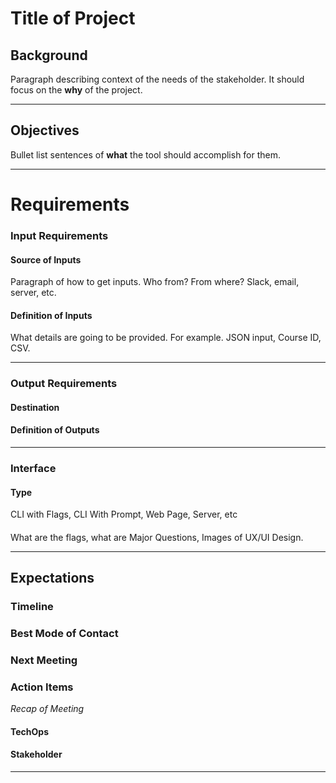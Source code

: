 # Title of Project

## Background
Paragraph describing context of the needs of the stakeholder. It should focus on the **why** of the project.

-----

## Objectives
Bullet list sentences of **what** the tool should accomplish for them.

-----

# Requirements

### Input Requirements

#### Source of Inputs

Paragraph of how to get inputs. Who from? From where? Slack, email, server, etc.

#### Definition of Inputs

What details are going to be provided. For example. JSON input, Course ID, CSV.

---

### Output Requirements
#### Destination
#### Definition of Outputs

---

### Interface
#### Type 
CLI with Flags, CLI With Prompt, Web Page, Server, etc
#### 
What are the flags, what are Major Questions, Images of UX/UI Design.

-----

## Expectations

### Timeline

### Best Mode of Contact

### Next Meeting


### Action Items
*Recap of Meeting*
#### TechOps
#### Stakeholder

-----